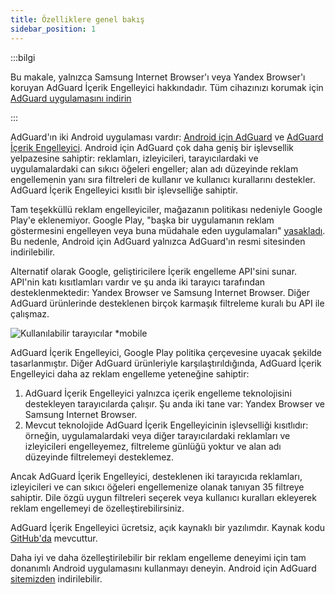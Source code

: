 ```yaml
---
title: Özelliklere genel bakış
sidebar_position: 1
---
```


:::bilgi

Bu makale, yalnızca Samsung Internet Browser'ı veya Yandex Browser'ı koruyan AdGuard İçerik Engelleyici hakkındadır. Tüm cihazınızı korumak için [AdGuard uygulamasını indirin](https://agrd.io/download-kb-adblock)

:::

AdGuard'ın iki Android uygulaması vardır: [Android için AdGuard](https://adguard.com/adguard-android/overview.html) ve [AdGuard İçerik Engelleyici](https://adguard.com/adguard-content-blocker/overview.html). Android için AdGuard çok daha geniş bir işlevsellik yelpazesine sahiptir: reklamları, izleyicileri, tarayıcılardaki ve uygulamalardaki can sıkıcı öğeleri engeller; alan adı düzeyinde reklam engellemenin yanı sıra filtreleri de kullanır ve kullanıcı kurallarını destekler. AdGuard İçerik Engelleyici kısıtlı bir işlevselliğe sahiptir.

Tam teşekküllü reklam engelleyiciler, mağazanın politikası nedeniyle Google Play'e eklenemiyor. Google Play, "başka bir uygulamanın reklam göstermesini engelleyen veya buna müdahale eden uygulamaları" [yasakladı](https://adguard.com/en/blog/google-removes-adguard-android-app-google-play.html). Bu nedenle, Android için AdGuard yalnızca AdGuard'ın resmi sitesinden indirilebilir.

Alternatif olarak Google, geliştiricilere İçerik engelleme API'sini sunar. API'nin katı kısıtlamları vardır ve şu anda iki tarayıcı tarafından desteklenmektedir: Yandex Browser ve Samsung Internet Browser. Diğer AdGuard ürünlerinde desteklenen birçok karmaşık filtreleme kuralı bu API ile çalışmaz.

![Kullanılabilir tarayıcılar *mobile](https://cdn.adtidy.org/content/Kb/ad_blocker/content_blocker/content_blocker.png)

AdGuard İçerik Engelleyici, Google Play politika çerçevesine uyacak şekilde tasarlanmıştır. Diğer AdGuard ürünleriyle karşılaştırıldığında, AdGuard İçerik Engelleyici daha az reklam engelleme yeteneğine sahiptir:

1. AdGuard İçerik Engelleyici yalnızca içerik engelleme teknolojisini destekleyen tarayıcılarda çalışır. Şu anda iki tane var: Yandex Browser ve Samsung Internet Browser.
2. Mevcut teknolojide AdGuard İçerik Engelleyicinin işlevselliği kısıtlıdır: örneğin, uygulamalardaki veya diğer tarayıcılardaki reklamları ve izleyicileri engelleyemez, filtreleme günlüğü yoktur ve alan adı düzeyinde filtrelemeyi desteklemez.

Ancak AdGuard İçerik Engelleyici, desteklenen iki tarayıcıda reklamları, izleyicileri ve can sıkıcı öğeleri engellemenize olanak tanıyan 35 filtreye sahiptir. Dile özgü uygun filtreleri seçerek veya kullanıcı kuralları ekleyerek reklam engellemeyi de özelleştirebilirsiniz.

AdGuard İçerik Engelleyici ücretsiz, açık kaynaklı bir yazılımdır. Kaynak kodu [GitHub'da](https://github.com/AdguardTeam/ContentBlocker) mevcuttur.

Daha iyi ve daha özelleştirilebilir bir reklam engelleme deneyimi için tam donanımlı Android uygulamasını kullanmayı deneyin. Android için AdGuard [sitemizden](https://adguard.com/adguard-android/overview.html) indirilebilir.
